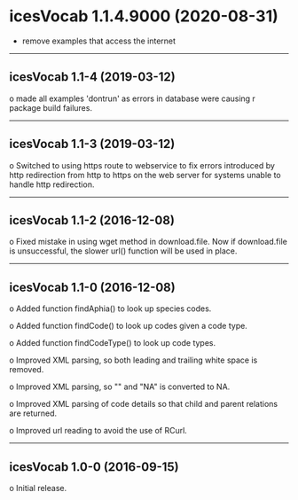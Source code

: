 # icesVocab 1.1.4.9000 (2020-08-31)

* remove examples that access the internet


--------------------------------------------------------------------------------
icesVocab 1.1-4 (2019-03-12)
--------------------------------------------------------------------------------
o made all examples 'dontrun' as errors in database were causing r package
  build failures.

--------------------------------------------------------------------------------
icesVocab 1.1-3 (2019-03-12)
--------------------------------------------------------------------------------
o Switched to using https route to webservice to fix errors introduced by http
  redirection from http to https on the web server for systems unable to handle
  http redirection.

--------------------------------------------------------------------------------
icesVocab 1.1-2 (2016-12-08)
--------------------------------------------------------------------------------
o Fixed mistake in using wget method in download.file.  Now if download.file is
  unsuccessful, the slower url() function will be used in place.

--------------------------------------------------------------------------------
icesVocab 1.1-0 (2016-12-08)
--------------------------------------------------------------------------------
o Added function findAphia() to look up species codes.

o Added function findCode() to look up codes given a code type.

o Added function findCodeType() to look up code types.

o Improved XML parsing, so both leading and trailing white space is removed.

o Improved XML parsing, so "" and "NA" is converted to NA.

o Improved XML parsing of code details so that child and parent relations are returned.

o Improved url reading to avoid the use of RCurl.


--------------------------------------------------------------------------------
icesVocab 1.0-0 (2016-09-15)
--------------------------------------------------------------------------------
o Initial release.
